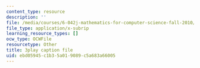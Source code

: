 ```yaml
---
content_type: resource
description: ''
file: /media/courses/6-042j-mathematics-for-computer-science-fall-2010/ebd05945c1b35a019089c5a683a66005_h9wxtqoa1jY.vtt
file_type: application/x-subrip
learning_resource_types: []
ocw_type: OCWFile
resourcetype: Other
title: 3play caption file
uid: ebd05945-c1b3-5a01-9089-c5a683a66005
---
```

